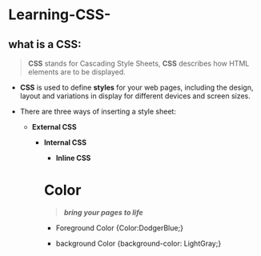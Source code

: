 # Learning-CSS-

## what is a CSS:
> **CSS** stands for Cascading Style Sheets, **CSS** describes how HTML elements are to be displayed.

* **CSS** is used to define **styles** for your web pages, including the design, layout and variations in display for different devices and screen sizes.


* There are three ways of inserting a style sheet:

  - **External CSS**
    - **Internal CSS**
      - **Inline CSS**


      # Color 
      > ***bring your pages to life***

      * Foreground Color {Color:DodgerBlue;}

      * background Color {background-color: LightGray;}



